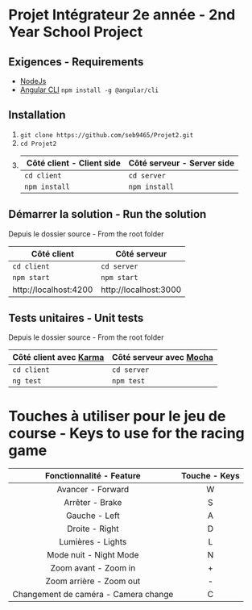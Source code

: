 # Projet Intégrateur 2e année - 2nd Year School Project

## Exigences - Requirements
- [NodeJs](https://nodejs.org/en/) <br />
- [Angular CLI](https://cli.angular.io)         `npm install -g @angular/cli`

## Installation
1. `git clone https://github.com/seb9465/Projet2.git` <br />
2. `cd Projet2` <br />
3. 
    | Côté client - Client side | Côté serveur - Server side |
    | --- | --- |
    | `cd client` | `cd server` |
    | `npm install` | `npm install` |

## Démarrer la solution - Run the solution
Depuis le dossier source - From the root folder <br />

| Côté client | Côté serveur |
| ----- | ----- |
| `cd client` | `cd server` |
| `npm start` | `npm start` |
| http://localhost:4200 | http://localhost:3000 |


## Tests unitaires - Unit tests
Depuis le dossier source - From the root folder <br />

| Côté client avec [Karma](https://karma-runner.github.io) | Côté serveur avec [Mocha](https://mochajs.org/) |
| ----- | ----- |
| `cd client` | `cd server` |
| `ng test` | `npm test` |

# Touches à utiliser pour le jeu de course - Keys to use for the racing game

| Fonctionnalité - Feature | Touche - Keys |
| :--------------------: |:------: |
| Avancer - Forward | W |
| Arrêter - Brake | S |
| Gauche - Left | A |
| Droite - Right | D |
| Lumières - Lights | L |
| Mode nuit - Night Mode | N |
| Zoom avant - Zoom in | + |
| Zoom arrière - Zoom out | - |
| Changement de caméra - Camera change | C |
